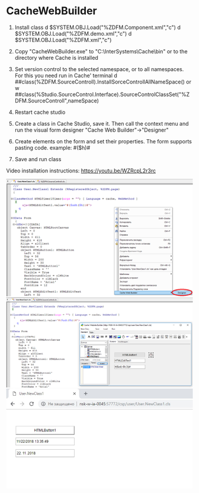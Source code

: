 # CacheWebBuilder

1) Install class
   d $SYSTEM.OBJ.Load("%ZDFM.Component.xml","c")
   d $SYSTEM.OBJ.Load("%ZDFM.demo.xml","c")
   d $SYSTEM.OBJ.Load("%ZDFM.xml","c")

2) Copy "CacheWebBuilder.exe" to "C:\InterSystems\Cache\bin\"  or to the directory where Cache is installed

3) Set version control to the selected namespace, or to all namespaces.
   For this you need run in Cache' terminal   d ##class(%ZDFM.SourceControll).InstallSorceControllAllNameSpace()   or w ##class(%Studio.SourceControl.Interface).SourceControlClassSet("%ZDFM.SourceControll",nameSpace)

4) Restart cache studio

5) Create a class in Cache Studio, save it. Then call the context menu and run the visual form designer "Cache Web Builder"->"Designer"

6) Create elements on the form and set their properties. The form supports pasting code. example: #($h)#

7) Save and run class

Video installation instructions: https://youtu.be/WZRcpL2r3rc

 <img src="https://github.com/MyasnikovIA/CacheWebBuilder/blob/master/CtxMenu.png?raw=true"/>
 <img src="https://github.com/MyasnikovIA/CacheWebBuilder/blob/master/ImgStud.png?raw=true"/>
 <img src="https://github.com/MyasnikovIA/CacheWebBuilder/blob/master/Res.png?raw=true"/>
 
